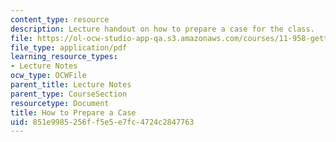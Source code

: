```yaml
---
content_type: resource
description: Lecture handout on how to prepare a case for the class.
file: https://ol-ocw-studio-app-qa.s3.amazonaws.com/courses/11-958-getting-things-implemented-strategy-people-performance-and-leadership-january-iap-2009/851e9985256ff5e5e7fc4724c2847763_prepare_case.pdf
file_type: application/pdf
learning_resource_types:
- Lecture Notes
ocw_type: OCWFile
parent_title: Lecture Notes
parent_type: CourseSection
resourcetype: Document
title: How to Prepare a Case
uid: 851e9985-256f-f5e5-e7fc-4724c2847763
---
```

